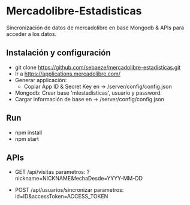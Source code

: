 # Mercadolibre-Estadisticas
Sincronización de datos de mercadolibre en base Mongodb & APIs para acceder a los datos.

## Instalación y configuración

* git clone https://github.com/sebaeze/mercadolibre-estadisticas.git
* Ir a https://applications.mercadolibre.com/
* Generar applicación:
    * Copiar App ID & Secret Key en -> /server/config/config.json
* Mongodb: Crear base 'mlestadisticas', usuario y password.
* Cargar información de base en   -> /server/config/config.json

## Run
* npm install
* npm start

## APIs

* GET  /api/visitas
     parametros: ?nickname=NICKNAME&fechaDesde=YYYY-MM-DD

* POST  /api/usuarios/sincronizar
      parametros: id=ID&accessToken=ACCESS_TOKEN